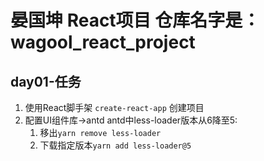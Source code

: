
# 晏国坤 React项目    仓库名字是：wagool_react_project

## day01-任务
  1. 使用React脚手架 `create-react-app` 创建项目
  2. 配置UI组件库->antd
    antd中less-loader版本从6降至5:
      1. 移出`yarn remove less-loader`
      2. 下载指定版本`yarn add less-loader@5`

